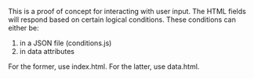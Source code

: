 This is a proof of concept for interacting with user input. The HTML fields will respond based on certain logical conditions. These conditions can either be:
1. in a JSON file (conditions.js)
2. in data attributes

For the former, use index.html. For the latter, use data.html.
